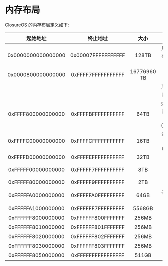 # 内存布局

ClosureOS 的内存布局定义如下:

| 起始地址 | 终止地址 | 大小 | 描述 |
| :------------:|:-----------:|:----:|:-----------:|
| 0x0000000000000000 | 0x00007FFFFFFFFFFF | 128TB | 用户模式进程的内存空间，每个进程间独立 |
| 0x0000800000000000 | 0xFFFF7FFFFFFFFFFF | 16776960 TB | 未使用的空洞 |
| | | | 所有进程间共享的内核空间虚拟内存 |
| 0xFFFF800000000000 | 0xFFFFBFFFFFFFFFFF | 64TB | 对起始 64TB 物理内存的直接线性映射 (physmem_base) |
| 0xFFFFC00000000000 | 0xFFFFCFFFFFFFFFFF | 16TB | 动态内核内存映射区 (vmremap_base) |
| 0xFFFFD00000000000 | 0xFFFFEFFFFFFFFFFF | 32TB | 未使用的空洞 |
| 0xFFFFF00000000000 | 0xFFFFF7FFFFFFFFFF | 8TB | 页数据库 (pgdb_base) |
| 0xFFFFF80000000000 | 0xFFFFF9FFFFFFFFFF | 2TB | 未使用的空洞 |
| 0xFFFFFA0000000000 | 0xFFFFFA0FFFFFFFFF | 64GB | 各进程间独立的内核栈 |
| 0xFFFFFA1000000000 | 0xFFFFFF7FFFFFFFFF | 5568GB | 未使用的空洞 |
| 0xFFFFFF8000000000 | 0xFFFFFF800FFFFFFF | 256MB | 内核 .text 段 |
| 0xFFFFFF8010000000 | 0xFFFFFF801FFFFFFF | 256MB | 内核 .data 段 |
| 0xFFFFFF8020000000 | 0xFFFFFF802FFFFFFF | 256MB | 内核 .rodata 段 |
| 0xFFFFFF8030000000 | 0xFFFFFF803FFFFFFF | 256MB | 内核 .bss 段 |
| 0xFFFFFF8050000000 | 0xFFFFFFFFFFFFFFFF | 511GB | 未使用的空洞 |
